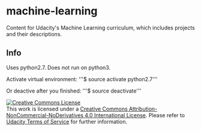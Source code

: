 # machine-learning
Content for Udacity's Machine Learning curriculum, which includes projects and their descriptions.

## Info
Uses python2.7. Does not run on python3.

Activate virtual environment: 
'''$ source activate python2.7'''

Or deactive after you finished:
'''$ source deactivate'''

<a rel="license" href="http://creativecommons.org/licenses/by-nc-nd/4.0/"><img alt="Creative Commons License" style="border-width:0" src="https://i.creativecommons.org/l/by-nc-nd/4.0/88x31.png" /></a><br />This work is licensed under a <a rel="license" href="http://creativecommons.org/licenses/by-nc-nd/4.0/">Creative Commons Attribution-NonCommercial-NoDerivatives 4.0 International License</a>. Please refer to [Udacity Terms of Service](https://www.udacity.com/legal) for further information.
